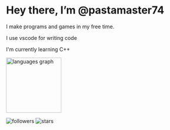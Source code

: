 # Hey there, I’m @pastamaster74

I make programs and games in my free time.

I use vscode for writing code

I'm currently learning C++

<img src="https://github-readme-stats.vercel.app/api/top-langs?username=pastamaster74&locale=en&hide_title=false&layout=compact&card_width=320&langs_count=5&theme=dracula&hide_border=false" height="150" alt="languages graph"  />

<img alt="followers" src="https://img.shields.io/github/followers/pastamaster74?label=Followers&style=social">  <img src="https://img.shields.io/github/stars/pastamaster74?label=Stars" alt="stars">

